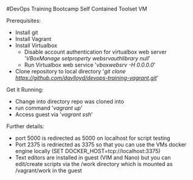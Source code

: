 #DevOps Training Bootcamp Self Contained Toolset VM


Prerequisites:
- Install git
- Install Vagrant
- Install Virtualbox
    - Disable account authentication for virtualbox web server '*VBoxManage setproperty websrvauthlibrary null*'
    - Run Virtualbox web service '*vboxwebsrv -H 0.0.0.0*'
- Clone repository to local directory '*git clone https://github.com/davlloyd/devops-training-vagrant.git*'


Get it Running:
- Change into directory repo was cloned into
- run command '*vagrant up*'
- Access guest via '*vagrant ssh*'

Further details:
- port 5000 is redirected as 5000 on localhost for script testing
- Port 2375 is redriected as 3375 so that you can use the VMs docker engine locally (SET DOCKER_HOST=tcp://localhost:3375)
- Text editors are installed in guest (VIM and Nano) but you can edit/create scripts via the <clonedir>/work directory which is mounted as /vagrant/work in the guest



